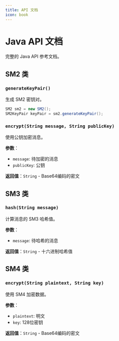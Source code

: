 ```yaml
---
title: API 文档
icon: book
---
```


# Java API 文档

完整的 Java API 参考文档。

## SM2 类

### `generateKeyPair()`

生成 SM2 密钥对。

```java
SM2 sm2 = new SM2();
SM2KeyPair keyPair = sm2.generateKeyPair();
```

### `encrypt(String message, String publicKey)`

使用公钥加密消息。

**参数**：
- `message`: 待加密的消息
- `publicKey`: 公钥

**返回值**：`String` - Base64编码的密文

## SM3 类

### `hash(String message)`

计算消息的 SM3 哈希值。

**参数**：
- `message`: 待哈希的消息

**返回值**：`String` - 十六进制哈希值

## SM4 类

### `encrypt(String plaintext, String key)`

使用 SM4 加密数据。

**参数**：
- `plaintext`: 明文
- `key`: 128位密钥

**返回值**：`String` - Base64编码的密文
